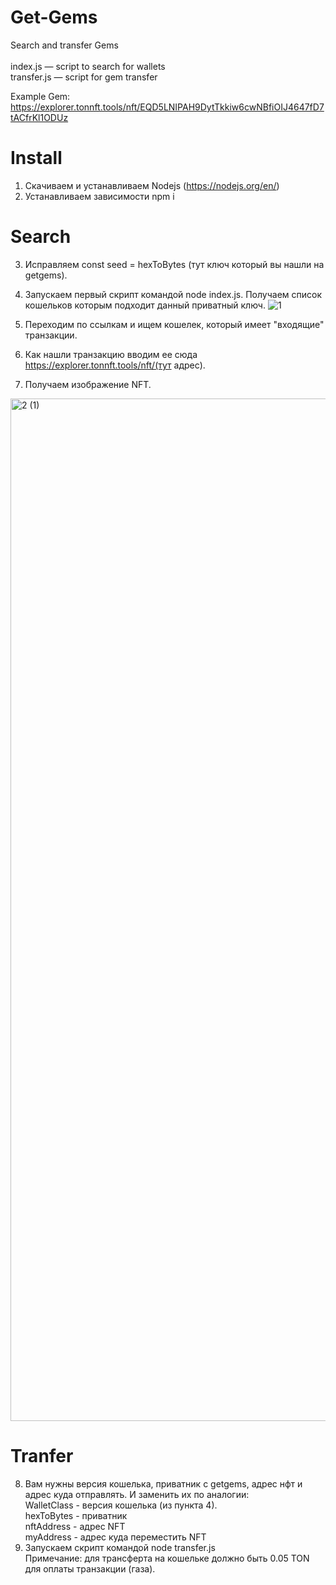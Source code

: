 # Get-Gems
Search and transfer Gems<br><br>
index.js — script to search for wallets<br>
transfer.js — script for gem transfer

Example Gem: https://explorer.tonnft.tools/nft/EQD5LNIPAH9DytTkkiw6cwNBfiOIJ4647fD7tACfrKl1ODUz


# Install

1. Скачиваем и устанавливаем Nodejs (https://nodejs.org/en/)
2. Устанавливаем зависимости npm i

# Search
3. Исправляем const seed = hexToBytes (тут ключ который вы нашли на getgems).
4. Запускаем первый скрипт командой node index.js. Получаем список кошельков которым подходит данный приватный ключ.
![1](https://user-images.githubusercontent.com/10156691/166644593-1f1bcb63-781d-4095-aafb-c867125d97a7.jpg)

5. Переходим по ссылкам и ищем кошелек, который имеет "входящие" транзакции.
6. Как нашли транзакцию вводим ее сюда https://explorer.tonnft.tools/nft/(тут адрес).
7. Получаем изображение NFT.
<img width="1636" alt="2 (1)" src="https://user-images.githubusercontent.com/10156691/166644511-374d0397-82df-4301-aae5-4f3cb9edfbd3.png">

# Tranfer 
8. Вам нужны версия кошелька, приватник с getgems, адрес нфт и адрес куда отправлять. И заменить их по аналогии:<br>
WalletClass - версия кошелька (из пункта 4).<br>
hexToBytes - приватник<br>
nftAddress - адрес NFT<br>
myAddress - адрес куда переместить NFT<br>
9. Запускаем скрипт командой node transfer.js<br>
Примечание: для трансферта на кошельке должно быть 0.05 TON для оплаты транзакции (газа).


